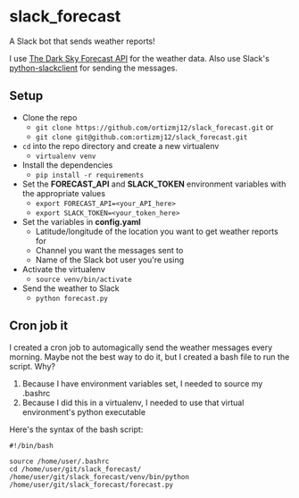 # slack_forecast

A Slack bot that sends weather reports!

I use [The Dark Sky Forecast API](https://developer.forecast.io/) for the weather data.
Also use Slack's [python-slackclient](https://github.com/slackhq/python-slackclient) for sending the messages.


## Setup
- Clone the repo
    - `git clone https://github.com/ortizmj12/slack_forecast.git` or
    - `git clone git@github.com:ortizmj12/slack_forecast.git`
- `cd` into the repo directory and create a new virtualenv
    - `virtualenv venv`
- Install the dependencies
    - `pip install -r requirements`
- Set the **FORECAST_API** and **SLACK_TOKEN** environment variables with the appropriate values
    - `export FORECAST_API=<your_API_here>`
    - `export SLACK_TOKEN=<your_token_here>`
- Set the variables in **config.yaml**
    - Latitude/longitude of the location you want to get weather reports for
    - Channel you want the messages sent to
    - Name of the Slack bot user you're using
- Activate the virtualenv
    - `source venv/bin/activate`
- Send the weather to Slack
    - `python forecast.py`


## Cron job it
I created a cron job to automagically send the weather messages every morning. Maybe not the best way to do it, but I created a bash file to run the script. Why?
1. Because I have environment variables set, I needed to source my .bashrc
2. Because I did this in a virtualenv, I needed to use that virtual environment's python executable

Here's the syntax of the bash script:
```
#!/bin/bash

source /home/user/.bashrc
cd /home/user/git/slack_forecast/
/home/user/git/slack_forecast/venv/bin/python /home/user/git/slack_forecast/forecast.py
```
